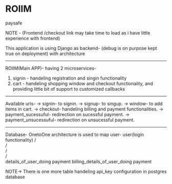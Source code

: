 # ROIIM
paysafe

NOTE - (Frontend /checkout link may take time to load as i have little experience with frontend)

This application is using Django as backend- (debug is on purpose kept true on deployment)
with architecture

------------------------------------------------------------------------------------------------------------------------------------------------------------
ROIIM(Main APP)-
having 2 microservices-
1. signin - handeling registration and singin functionality
2. cart - handeling shopping window and checkout functionality, and providing little bit of support to customized callbacks

------------------------------------------------------------------------------------------------------------------------------------------------------------

Available urls-
-> signin-  to signin.
-> signup- to singup.
-> window- to add items in cart.
-> checkout-  handeling billing and payment functionalities.
-> payment_sucessuful- redirection on sucessful payment.
-> payment_unsucessuful- redirection on unsucessful payment.

------------------------------------------------------------------------------------------------------------------------------------------------------------
Database-
OnetoOne architecture is used to map user- 
                                    user(login functionality)
                                     /\
                                    /  \
                                   /    \
                                  /      \
        details_of_user_doing payment    billing_details_of_user_doing payment
        
NOTE-> There is one more table handeling api_key configuration in postgres database 
